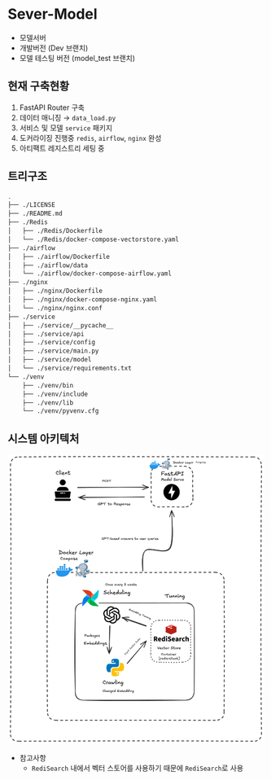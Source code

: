 # Sever-Model

- 모델서버 
- 개발버전 (Dev 브랜치)
- 모델 테스팅 버전 (model_test 브랜치)

## 현재 구축현황 
1. FastAPI Router 구축 
2. 데이터 매니징 → `data_load.py`
3. 서비스 및 모델 `service` 패키지
4. 도커라이징 진행중 `redis`, `airflow`, `nginx` 완성
5. 아티팩트 레지스트리 세팅 중      

## 트리구조

```bash
.
├── ./LICENSE
├── ./README.md
├── ./Redis
│   ├── ./Redis/Dockerfile
│   └── ./Redis/docker-compose-vectorstore.yaml
├── ./airflow
│   ├── ./airflow/Dockerfile
│   ├── ./airflow/data
│   └── ./airflow/docker-compose-airflow.yaml
├── ./nginx
│   ├── ./nginx/Dockerfile
│   ├── ./nginx/docker-compose-nginx.yaml
│   └── ./nginx/nginx.conf
├── ./service
│   ├── ./service/__pycache__
│   ├── ./service/api
│   ├── ./service/config
│   ├── ./service/main.py
│   ├── ./service/model
│   └── ./service/requirements.txt
└── ./venv
    ├── ./venv/bin
    ├── ./venv/include
    ├── ./venv/lib
    └── ./venv/pyvenv.cfg

```

## 시스템 아키텍처 

![그림](.github/image/Architecture.png)

- 참고사항 
  - `RediSearch` 내에서 벡터 스토어를 사용하기 때문에 `RediSearch`로 사용 
